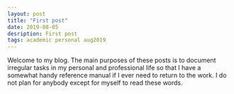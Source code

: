 ```yaml
---
layout: post
title: "First post"
date: 2019-08-05
desription: First post
tags: academic personal aug2019
---
```


Welcome to my blog. The main purposes of these posts is to document irregular tasks in my personal and professional life so that I have a somewhat handy reference manual if I ever need to return to the work. I do not plan for anybody except for myself to read these words.

